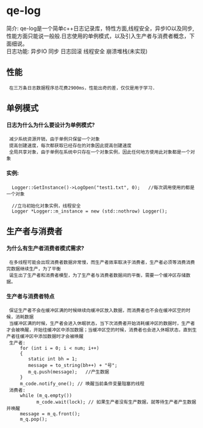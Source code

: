 # qe-log 
   简介: qe-log是一个简单c++日志记录库，特性方面,线程安全，异步IO以及同步,性能方面只能说一般般.日志使用的单例模式，以及引入生产者与消费者概念，下面细说。  
   日志功能:
      异步IO
      同步
      日志回滚
      线程安全
      崩溃堆栈(未实现)

## 性能
     在三万条日志数据程序总花费2900ms，性能出奇的差，仅仅是用于学习.


## 单例模式
#### 日志为什么为什么要设计为单例模式?  
     减少系统资源开销，由于单例只保留一个对象  
     提高创建速度，每次都获取已经存在的对象因此提高创建速度  
     全局共享对象，由于单例在系统中只存在一个对象实例，因此任何地方使用此对象都是一个对象
     
#### 实例:
      Logger::GetInstance()->LogOpen("test1.txt", 0);   //每次调用使用的都是一个对象
      
      //立马初始化对象实例，线程安全
      Logger *Logger::m_instance = new (std::nothrow) Logger(); 
    

## 生产者与消费者
#### 为什么有生产者消费者模式需求?
     在多线程可能会出现消费者数据非常慢，而生产者效率取决于消费者，生产者必须等消费消费完数据继续生产，为了平衡
     诞生出了生产者和消费者模型，为了生产者与消费者数据间的平衡，需要一个缓冲区存储数据。
#### 生产者与消费者特点
     保证生产者不会在缓冲区满的时候继续向缓冲区放入数据，而消费者也不会在缓冲区空的时候，消耗数据
     当缓冲区满的时候，生产者会进入休眠状态，当下次消费者开始消耗缓冲区的数据时，生产者才会被唤醒，开始往缓冲区中添加数据；当缓冲区空的时候，消费者也会进入休眠状态，直到生产者往缓冲区中添加数据时才会被唤醒
     生产者:
         for (int i = 0; i < num; i++)
         {
            static int bh = 1;
            message = to_string(bh++) + "号";
            m_q.push(message);   //产生数据
         }
         m_code.notify_one(); // 唤醒当前条件变量阻塞的线程
     消费者:
         while (m_q.empty())
               m_code.wait(lock); // 如果生产者没有生产数据，就等待生产者产生数据并唤醒
         message = m_q.front();
         m_q.pop();
         
      
